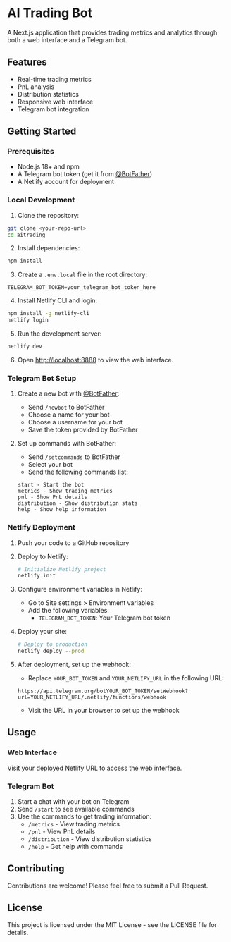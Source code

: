 # AI Trading Bot

A Next.js application that provides trading metrics and analytics through both a web interface and a Telegram bot.

## Features

- Real-time trading metrics
- PnL analysis
- Distribution statistics
- Responsive web interface
- Telegram bot integration

## Getting Started

### Prerequisites

- Node.js 18+ and npm
- A Telegram bot token (get it from [@BotFather](https://t.me/botfather))
- A Netlify account for deployment

### Local Development

1. Clone the repository:
```bash
git clone <your-repo-url>
cd aitrading
```

2. Install dependencies:
```bash
npm install
```

3. Create a `.env.local` file in the root directory:
```env
TELEGRAM_BOT_TOKEN=your_telegram_bot_token_here
```

4. Install Netlify CLI and login:
```bash
npm install -g netlify-cli
netlify login
```

5. Run the development server:
```bash
netlify dev
```

6. Open [http://localhost:8888](http://localhost:8888) to view the web interface.

### Telegram Bot Setup

1. Create a new bot with [@BotFather](https://t.me/botfather):
   - Send `/newbot` to BotFather
   - Choose a name for your bot
   - Choose a username for your bot
   - Save the token provided by BotFather

2. Set up commands with BotFather:
   - Send `/setcommands` to BotFather
   - Select your bot
   - Send the following commands list:
   ```
   start - Start the bot
   metrics - Show trading metrics
   pnl - Show PnL details
   distribution - Show distribution stats
   help - Show help information
   ```

### Netlify Deployment

1. Push your code to a GitHub repository

2. Deploy to Netlify:
   ```bash
   # Initialize Netlify project
   netlify init
   ```

3. Configure environment variables in Netlify:
   - Go to Site settings > Environment variables
   - Add the following variables:
     - `TELEGRAM_BOT_TOKEN`: Your Telegram bot token

4. Deploy your site:
   ```bash
   # Deploy to production
   netlify deploy --prod
   ```

5. After deployment, set up the webhook:
   - Replace `YOUR_BOT_TOKEN` and `YOUR_NETLIFY_URL` in the following URL:
   ```
   https://api.telegram.org/botYOUR_BOT_TOKEN/setWebhook?url=YOUR_NETLIFY_URL/.netlify/functions/webhook
   ```
   - Visit the URL in your browser to set up the webhook

## Usage

### Web Interface
Visit your deployed Netlify URL to access the web interface.

### Telegram Bot
1. Start a chat with your bot on Telegram
2. Send `/start` to see available commands
3. Use the commands to get trading information:
   - `/metrics` - View trading metrics
   - `/pnl` - View PnL details
   - `/distribution` - View distribution statistics
   - `/help` - Get help with commands

## Contributing

Contributions are welcome! Please feel free to submit a Pull Request.

## License

This project is licensed under the MIT License - see the LICENSE file for details.
